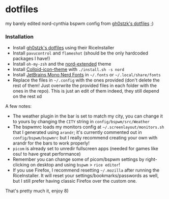 # dotfiles

my barely edited nord-cynthia bspwm config from [gh0stzk's dotfiles](https://github.com/gh0stzk/dotfiles) ;)

### Installation

- Install [gh0stzk's dotfiles](https://github.com/gh0stzk/dotfiles) using their RiceInstaller
- Install `pavucontrol` and `flameshot` (should be the only hardcoded packages I have!)
- Install `oh-my-zsh` and the [nord-extended](https://github.com/fxbrit/nord-extended) theme
- Install [Colloid-icon-theme](https://github.com/vinceliuice/Colloid-icon-theme) with `./install.sh -s nord`
- Install [JetBrains Mono Nerd Fonts](https://www.nerdfonts.com/font-downloads) in `~/.fonts` or `~/.local/share/fonts`
- Replace the files in `~/.config` with the ones provided (don't delete the rest of them! Just overwrite the provided files in each folder with the ones in the repo). This is just an edit of them indeed, they still depend on the rest xd

A few notes:
- The weather plugin in the bar is set to match my city, you can change it to yours by changing the `CITY` string in `config/bspwm/src/Weather`
- The bspwmrc loads my monitors config at `~/.screenlayout/monitors.sh` that I generated using `arandr`; it's currently commented out in `config/bspwm/bspwmrc` but I really recommend creating your own with arandr for the bars to work properly!
- `picom` is already set to unredir fullscreen apps (needed for games like osu! to have great performance)
- Remember you can change some of picom/bspwm settings by right-clicking on desktop and using `bspwm` > `rice editor`!
- If you use Firefox, I recommend resetting `~/.mozilla` after running the RiceInstaller. It will reset your settings/bookmarks/passwords as well, but I still prefer having classic Firefox over the custom one.

That's pretty much it, enjoy 8)

